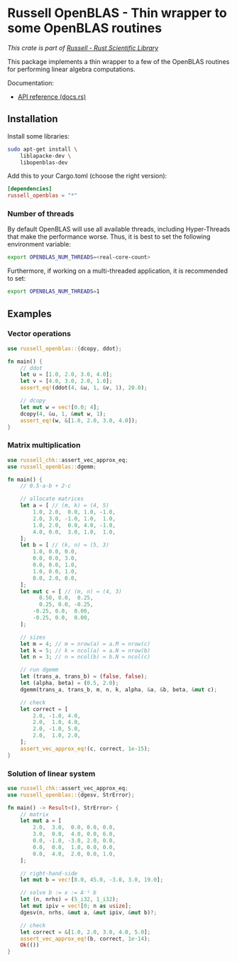 # Russell OpenBLAS - Thin wrapper to some OpenBLAS routines

_This crate is part of [Russell - Rust Scientific Library](https://github.com/cpmech/russell)_

This package implements a thin wrapper to a few of the OpenBLAS routines for performing linear algebra computations.

Documentation:

- [API reference (docs.rs)](https://docs.rs/russell_openblas)

## Installation

Install some libraries:

```bash
sudo apt-get install \
    liblapacke-dev \
    libopenblas-dev
```

Add this to your Cargo.toml (choose the right version):

```toml
[dependencies]
russell_openblas = "*"
```

### Number of threads

By default OpenBLAS will use all available threads, including Hyper-Threads that make the performance worse. Thus, it is best to set the following environment variable:

```bash
export OPENBLAS_NUM_THREADS=<real-core-count>
```

Furthermore, if working on a multi-threaded application, it is recommended to set:

```bash
export OPENBLAS_NUM_THREADS=1
```

## Examples

### Vector operations

```rust
use russell_openblas::{dcopy, ddot};

fn main() {
    // ddot
    let u = [1.0, 2.0, 3.0, 4.0];
    let v = [4.0, 3.0, 2.0, 1.0];
    assert_eq!(ddot(4, &u, 1, &v, 1), 20.0);

    // dcopy
    let mut w = vec![0.0; 4];
    dcopy(4, &u, 1, &mut w, 1);
    assert_eq!(w, &[1.0, 2.0, 3.0, 4.0]);
}
```

### Matrix multiplication

```rust
use russell_chk::assert_vec_approx_eq;
use russell_openblas::dgemm;

fn main() {
    // 0.5⋅a⋅b + 2⋅c

    // allocate matrices
    let a = [ // (m, k) = (4, 5)
        1.0, 2.0,  0.0, 1.0, -1.0,
        2.0, 3.0, -1.0, 1.0,  1.0,
        1.0, 2.0,  0.0, 4.0, -1.0,
        4.0, 0.0,  3.0, 1.0,  1.0,
    ];
    let b = [ // (k, n) = (5, 3)
        1.0, 0.0, 0.0,
        0.0, 0.0, 3.0,
        0.0, 0.0, 1.0,
        1.0, 0.0, 1.0,
        0.0, 2.0, 0.0,
    ];
    let mut c = [ // (m, n) = (4, 3)
          0.50, 0.0,  0.25,
          0.25, 0.0, -0.25,
        -0.25, 0.0,  0.00,
        -0.25, 0.0,  0.00,
    ];

    // sizes
    let m = 4; // m = nrow(a) = a.M = nrow(c)
    let k = 5; // k = ncol(a) = a.N = nrow(b)
    let n = 3; // n = ncol(b) = b.N = ncol(c)

    // run dgemm
    let (trans_a, trans_b) = (false, false);
    let (alpha, beta) = (0.5, 2.0);
    dgemm(trans_a, trans_b, m, n, k, alpha, &a, &b, beta, &mut c);

    // check
    let correct = [
        2.0, -1.0, 4.0,
        2.0,  1.0, 4.0,
        2.0, -1.0, 5.0,
        2.0,  1.0, 2.0,
    ];
    assert_vec_approx_eq!(c, correct, 1e-15);
}
```

### Solution of linear system

```rust
use russell_chk::assert_vec_approx_eq;
use russell_openblas::{dgesv, StrError};

fn main() -> Result<(), StrError> {
    // matrix
    let mut a = [
        2.0,  3.0,  0.0, 0.0, 0.0,
        3.0,  0.0,  4.0, 0.0, 6.0,
        0.0, -1.0, -3.0, 2.0, 0.0,
        0.0,  0.0,  1.0, 0.0, 0.0,
        0.0,  4.0,  2.0, 0.0, 1.0,
    ];

    // right-hand-side
    let mut b = vec![8.0, 45.0, -3.0, 3.0, 19.0];

    // solve b := x := A⁻¹ b
    let (n, nrhs) = (5_i32, 1_i32);
    let mut ipiv = vec![0; n as usize];
    dgesv(n, nrhs, &mut a, &mut ipiv, &mut b)?;

    // check
    let correct = &[1.0, 2.0, 3.0, 4.0, 5.0];
    assert_vec_approx_eq!(b, correct, 1e-14);
    Ok(())
}
```
